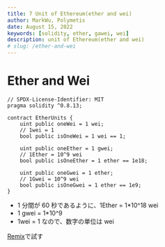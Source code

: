 ```yaml
---
title: 7 Unit of Ethereum(ether and wei)
author: MarkWu, Polymetis
date: August 15, 2022
keywords: [solidity, ether, gawei, wei]
description: unit of Ethereum(ether and wei)
# slug: /ether-and-wei
---
```


# Ether and Wei

```solidity
// SPDX-License-Identifier: MIT
pragma solidity ^0.8.13;

contract EtherUnits {
    uint public oneWei = 1 wei;
    // 1wei = 1
    bool public isOneWei = 1 wei == 1;

    uint public oneEther = 1 gwei;
    // 1Ether = 10^9 wei
    bool public isOneEther = 1 ether == 1e18;

    uint public oneGwei = 1 ether;
    // 1Gwei = 10^9 wei
    bool public isOneGwei = 1 ether == 1e9;
}
```

-   1 分間が 60 秒であるように、1Ether = 1\*10^18 wei
-   1 gwei = 1\*10^9
-   1wei = 1 なので、数字の単位は wei

[Remix](https://remix.ethereum.org/)で試す
